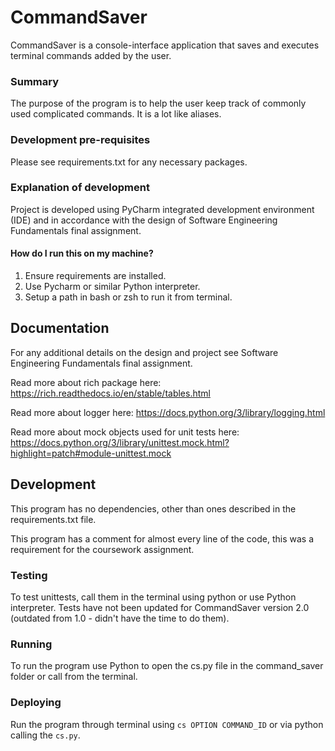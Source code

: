 # CommandSaver
CommandSaver is a console-interface application that saves and executes terminal commands added by the user.

### Summary
The purpose of the program is to help the user keep track of commonly used complicated commands. It is a lot like aliases.

### Development pre-requisites
Please see requirements.txt for any necessary packages.

### Explanation of development
Project is developed using PyCharm integrated development environment (IDE) and in accordance with the design of Software Engineering Fundamentals final assignment. 

#### How do I run this on my machine?
1. Ensure requirements are installed.
2. Use Pycharm or similar Python interpreter.
3. Setup a path in bash or zsh to run it from terminal.

## Documentation
For any additional details on the design and project see Software Engineering Fundamentals final assignment.

Read more about rich package here: https://rich.readthedocs.io/en/stable/tables.html

Read more about logger here: https://docs.python.org/3/library/logging.html

Read more about mock objects used for unit tests here: https://docs.python.org/3/library/unittest.mock.html?highlight=patch#module-unittest.mock

## Development
This program has no dependencies, other than ones described in the requirements.txt file.

This program has a comment for almost every line of the code, this was a requirement for the coursework assignment.

### Testing
To test unittests, call them in the terminal using python or use Python interpreter. Tests have not been updated for CommandSaver version 2.0 (outdated from 1.0 - didn't have the time to do them).

### Running
To run the program use Python to open the cs.py file in the command_saver folder or call from the terminal.

### Deploying
Run the program through terminal using `cs OPTION COMMAND_ID` or via python calling the `cs.py`.
